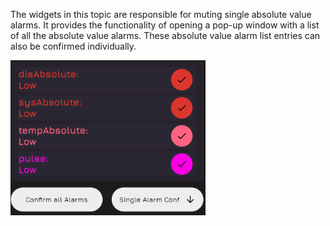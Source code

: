 The widgets in this topic are responsible for muting single absolute value alarms. It provides the functionality of opening a pop-up window with a list of all the absolute value alarms.
These absolute value alarm list entries can also be confirmed individually.

![AlarmConfirmation](./TopicScreenshots/alarmConfirmation.PNG)